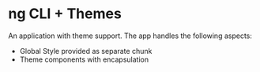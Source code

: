 # ng CLI + Themes

An application with theme support. The app handles the following aspects:
- Global Style provided as separate chunk
- Theme components with encapsulation
